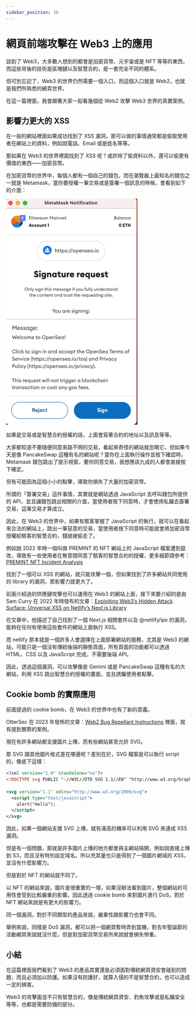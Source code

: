 ```yaml
---
sidebar_position: 30
---
```


# 網頁前端攻擊在 Web3 上的應用

談到了 Web3，大多數人想到的都會是加密貨幣、元宇宙或是 NFT 等等的東西，而這些背後的技術是區塊鏈以及智慧合約，是一套完全不同的體系。

但可別忘記了，Web3 的世界仍然需要一個入口，而這個入口就是 Web2，也就是我們所熟悉的網頁世界。

在這一篇裡面，我會跟著大家一起看幾個從 Web2 攻擊 Web3 世界的真實案例。

## 影響力更大的 XSS

在一般的網站裡面如果成功找到了 XSS 漏洞，那可以做的事情通常都是偷取使用者在網站上的資料，例如說電話、Email 或是姓名等等。

那如果在 Web3 的世界裡面找到了 XSS 呢？或許除了偷資料以外，還可以偷更有價值的東西——加密貨幣。

在加密貨幣的世界中，每個人都有一個自己的錢包，而在瀏覽器上最知名的錢包之一就是 Metamask，當你要授權一筆交易或是簽署一個訊息的時候，會看到如下的介面：

![](./pics/30-01.png)

如果是交易或是智慧合約授權的話，上面會寫著合約的地址以及訊息等等。

大家都知道不要隨便同意來路不明的交易，看起來奇怪的網站就忽略它，但如果今天是像 PancakeSwap 這種有名的網站呢？當你在上面執行操作並按下確認時，Metamask 錢包跳出了提示視窗，要你同意交易，我想應該九成的人都會直接按下確定。

但有可能因為這個小小的點擊，導致你損失了大量的加密貨幣。

所謂的「簽署交易」這件事情，其實就是網站透過 JavaScript 去呼叫錢包所提供的 API，並且讓錢包跳出相關的介面，當使用者按下同意時，才會使用私鑰去簽署交易，這筆交易才算成立。

因此，在 Web3 的世界中，如果有駭客掌握了 JavaScript 的執行，就可以在看起來合法的網站上，跳出一筆惡意的交易，當使用者按下同意時可能就會將加密貨幣授權給駭客的智慧合約，錢就被偷走了。

例如說 2022 年時一個叫做 PREMINT 的 NFT 網站上的 JavaScript 檔案遭到竄改，導致有一些使用者在無意間同意了駭客的智慧合約的授權，更多細節請參考：[PREMINT NFT Incident Analysis](https://www.certik.com/resources/blog/77oaazrsx1mewnraJePYQI-premint-nft-incident-analysis)

找到了一個可以 XSS 的網站，就只能攻擊一個，但如果找到了許多網站共同使用的 library 的漏洞，那影響力就更大了。

前面介紹過的供應鏈攻擊也可以運用在 Web3 的網站上面，接下來要介紹的是由 Sam Curry 在 2022 年時發布的文章：[Exploiting Web3’s Hidden Attack Surface: Universal XSS on Netlify’s Next.js Library](https://samcurry.net/universal-xss-on-netlifys-next-js-library/)

在文章中，他描述了自己找到了一個 Next.js 相關套件以及 @netlify/ipx 的漏洞，能夠在任何有使用這些套件的網站上面執行 XSS。

而 netlify 原本就是一個許多人會選擇在上面部署網站的服務，尤其是 Web3 的網站，可能只是一個沒有傳統後端的靜態頁面，所有頁面的功能都可以透過 HTML、CSS 以及 JavaScript 完成，不需要後端 API。

因此，透過這個漏洞，可以攻擊像是 Gemini 或是 PancakeSwap 這種有名的大網站，利用 XSS 跳出智慧合約授權的畫面，並且誘騙使用者點擊。

## Cookie bomb 的實際應用

前面提過的 cookie bomb，在 Web3 的世界中也有了新的意義。

OtterSec 在 2023 年發佈的文章：[Web2 Bug Repellant Instructions](https://osec.io/blog/2023-08-11-web2-bug-repellant-instructions) 裡面，就有提到實際的案例。

現在有許多網站都支援圖片上傳，而有些網站甚至允許 SVG。

那 SVG 跟其他圖片格式差在哪邊呢？差別在於，SVG 檔案是可以執行 script 的，像底下這樣：

``` svg
<?xml version="1.0" standalone="no"?>
<!DOCTYPE svg PUBLIC "-//W3C//DTD SVG 1.1//EN" "http://www.w3.org/Graphics/SVG/1.1/DTD/svg11.dtd">

<svg version="1.1" xmlns="http://www.w3.org/2000/svg">
  <script type="text/javascript">
    alert("Hello");
  </script>
</svg>
```

因此，如果一個網站支援 SVG 上傳，就有滿高的機率可以利用 SVG 來達成 XSS 漏洞。

但是有一個問題，那就是許多圖片上傳的地方都會與主網站隔開，例如說直接上傳到 S3，而且沒有特別設定域名。所以充其量也只是得到了一個圖片網域的 XSS，並沒有什麼影響力。

但是對於 NFT 的網站就不同了。

以 NFT 的網站來說，圖片是很重要的一環，如果沒辦法看到圖片，整個網站的可用性會受到比較嚴重的影響。因此透過 cookie bomb 來對圖片進行 DoS，對於 NFT 網站來說是有更大的影響力。

同一個漏洞，對於不同類型的產品來說，嚴重性跟影響力也會不同。

舉例來說，同樣是 DoS 漏洞，都可以把一個網頁暫時弄到當機，對去年聖誕節的活動網頁來說就沒什麼，但是對加密貨幣交易所來說就會損失慘重。

## 小結

在這篇裡面我們看到了 Web3 的產品其實還是必須面對傳統網頁資安會碰到的問題，而且必須加以防護。如果沒有防護好，就算入侵的不是智慧合約，也可以造成一定的損害。

Web3 的攻擊面並不只有智慧合約，像是傳統網頁資安、釣魚攻擊或是私鑰安全等等，也都是需要防備的部分。

